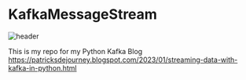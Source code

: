 # KafkaMessageStream
![header](https://user-images.githubusercontent.com/108484798/213177263-c79309b5-a165-4d1f-b2b5-09dab807bd54.png)

This is my repo for my Python Kafka Blog
https://patricksdejourney.blogspot.com/2023/01/streaming-data-with-kafka-in-python.html
